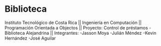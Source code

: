 Biblioteca
==========

Instituto Tecnológico de Costa Rica || Ingeniería en Computación || Programación Orientada a Objectos || Proyecto: Control de préstamos - Biblioteca Alejandrina || Integrantes: -Jasson Moya -Julián Méndez -Kevin Hernández -José Aguilar
